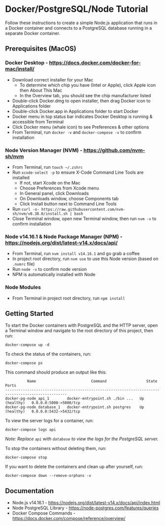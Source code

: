 # Docker/PostgreSQL/Node Tutorial

Follow these instructions to create a simple Node.js application that runs in a Docker container and
connects to a PostgreSQL database running in a separate Docker container.

## Prerequisites (MacOS)

### Docker Desktop - https://docs.docker.com/docker-for-mac/install/

* Download correct installer for your Mac
    * To determine which chip you have (Intel or Apple), click Apple icon then About This Mac
    * In the Overview tab, you should see the chip manufacturer listed
* Double-click Docker.dmg to open installer, then drag Docker icon to Applications folder
* Double-click Docker.app in Applications folder to start Docker
* Docker menu in top status bar indicates Docker Desktop is running & accessible from Terminal
* Click Docker menu (whale icon) to see Preferences & other options
* From Terminal, run `docker -v` and `docker-compose -v` to confirm installation

### Node Version Manager (NVM) - https://github.com/nvm-sh/nvm

* From Terminal, run `touch ~/.zshrc`
* Run `xcode-select -p` to ensure X-Code Command Line Tools are installed
    * If not, start Xcode on the Mac 
    * Choose Preferences from Xcode menu
    * In General panel, click Downloads
    * On Downloads window, choose Components tab
    * Click Install button next to Command Line Tools
* Run `curl -o- https://raw.githubusercontent.com/nvm-sh/nvm/v0.38.0/install.sh | bash`
* Close Terminal window, open new Terminal window, then run `nvm -v` to confirm installation

### Node v14.16.1 & Node Package Manager (NPM) - https://nodejs.org/dist/latest-v14.x/docs/api/

* From Terminal, run `nvm install v14.16.1` and go grab a coffee
* In project root directory, run `nvm use` to use this Node version (based on `.nvmrc` file)
* Run `node -v` to confirm node version
* NPM is automatically installed with Node

### Node Modules

* From Terminal in project root directory, run `npm install`

## Getting Started

To start the Docker containers with PostgreSQL and the HTTP server, open a Terminal window and navigate
to the root directory of this project, then run:

```shell
docker-compose up -d
```

To check the status of the containers, run:

```shell
docker-compose ps
```

This command should produce an output like this:

```shell
          Name                         Command                  State               Ports         
--------------------------------------------------------------------------------------------------
docker-pg-node_api_1        docker-entrypoint.sh ./bin ...   Up (healthy)   0.0.0.0:5000->5000/tcp
docker-pg-node_database_1   docker-entrypoint.sh postgres    Up (healthy)   0.0.0.0:5432->5432/tcp
```

To view the server logs for a container, run:

```shell
docker-compose logs api
```

_Note: Replace `api` with `database` to view the logs for the PostgreSQL server._

To stop the containers without deleting them, run:

```shell
docker-compose stop
```

If you want to delete the containers and clean up after yourself, run:

```shell
docker-compose down --remove-orphans -v
```

## Documentation

* Node.js v14.16.1 - https://nodejs.org/dist/latest-v14.x/docs/api/index.html
* Node PostgreSQL Library - https://node-postgres.com/features/queries
* Docker Compose Commands - https://docs.docker.com/compose/reference/overview/

